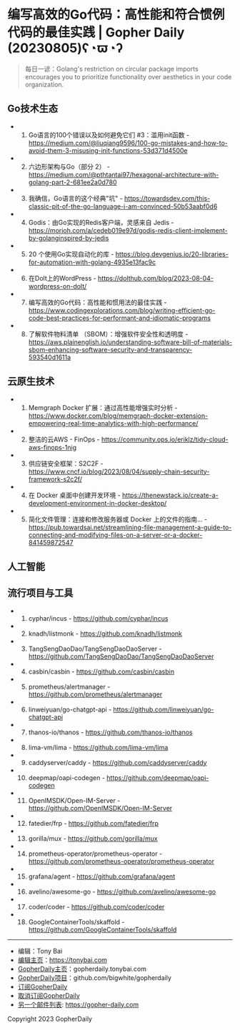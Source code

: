 # 编写高效的Go代码：高性能和符合惯例代码的最佳实践 | Gopher Daily (20230805)ʕ◔ϖ◔ʔ

>每日一谚：Golang&#39;s restriction on circular package imports encourages you to prioritize functionality over aesthetics in your code organization.

## Go技术生态


- 1. Go语言的100个错误以及如何避免它们 #3：滥用init函数 - https://medium.com/@liuqiang9596/100-go-mistakes-and-how-to-avoid-them-3-misusing-init-functions-53d371d4500e

- 2. 六边形架构与Go（部分 2） - https://medium.com/@pthtantai97/hexagonal-architecture-with-golang-part-2-681ee2a0d780

- 3. 我确信，Go语言的这个经典&#34;坑&#34; - https://towardsdev.com/this-classic-pit-of-the-go-language-i-am-convinced-50b53aabf0d6

- 4. Godis：由Go实现的Redis客户端，灵感来自 Jedis - https://morioh.com/a/cedeb019e97d/godis-redis-client-implement-by-golanginspired-by-jedis

- 5. 20 个使用Go实现自动化的库 - https://blog.devgenius.io/20-libraries-for-automation-with-golang-4935e13fac9c

- 6. 在Dolt上的WordPress - https://dolthub.com/blog/2023-08-04-wordpress-on-dolt/

- 7. 编写高效的Go代码：高性能和惯用法的最佳实践 - https://www.codingexplorations.com/blog/writing-efficient-go-code-best-practices-for-performant-and-idiomatic-programs

- 8. 了解软件物料清单 （SBOM）：增强软件安全性和透明度 - https://aws.plainenglish.io/understanding-software-bill-of-materials-sbom-enhancing-software-security-and-transparency-593540d1611a


## 云原生技术


- 1. Memgraph Docker 扩展：通过高性能增强实时分析 - https://www.docker.com/blog/memgraph-docker-extension-empowering-real-time-analytics-with-high-performance/

- 2. 整洁的云AWS - FinOps - https://community.ops.io/eriklz/tidy-cloud-aws-finops-1nig

- 3. 供应链安全框架：S2C2F - https://www.cncf.io/blog/2023/08/04/supply-chain-security-framework-s2c2f/

- 4. 在 Docker 桌面中创建开发环境 - https://thenewstack.io/create-a-development-environment-in-docker-desktop/

- 5. 简化文件管理：连接和修改服务器或 Docker 上的文件的指南... - https://pub.towardsai.net/streamlining-file-management-a-guide-to-connecting-and-modifying-files-on-a-server-or-a-docker-841459872547


## 人工智能



## 流行项目与工具


- 1. cyphar/incus - https://github.com/cyphar/incus

- 2. knadh/listmonk - https://github.com/knadh/listmonk

- 3. TangSengDaoDao/TangSengDaoDaoServer - https://github.com/TangSengDaoDao/TangSengDaoDaoServer

- 4. casbin/casbin - https://github.com/casbin/casbin

- 5. prometheus/alertmanager - https://github.com/prometheus/alertmanager

- 6. linweiyuan/go-chatgpt-api - https://github.com/linweiyuan/go-chatgpt-api

- 7. thanos-io/thanos - https://github.com/thanos-io/thanos

- 8. lima-vm/lima - https://github.com/lima-vm/lima

- 9. caddyserver/caddy - https://github.com/caddyserver/caddy

- 10. deepmap/oapi-codegen - https://github.com/deepmap/oapi-codegen

- 11. OpenIMSDK/Open-IM-Server - https://github.com/OpenIMSDK/Open-IM-Server

- 12. fatedier/frp - https://github.com/fatedier/frp

- 13. gorilla/mux - https://github.com/gorilla/mux

- 14. prometheus-operator/prometheus-operator - https://github.com/prometheus-operator/prometheus-operator

- 15. grafana/agent - https://github.com/grafana/agent

- 16. avelino/awesome-go - https://github.com/avelino/awesome-go

- 17. coder/coder - https://github.com/coder/coder

- 18. GoogleContainerTools/skaffold - https://github.com/GoogleContainerTools/skaffold


----

- 编辑：Tony Bai
- [编辑主页](https://tonybai.com)：https://tonybai.com
- [GopherDaily主页](https://gopherdaily.tonybai.com)：gopherdaily.tonybai.com
- [GopherDaily项目](https://github.com/bigwhite/gopherdaily)：github.com/bigwhite/gopherdaily
- [订阅GopherDaily](https://gopherdaily.tonybai.com/subscribe)
- [取消订阅GopherDaily](https://gopherdaily.tonybai.com/unsubscribe)
- [另一个邮件列表](https://gopher-daily.com): https://gopher-daily.com

Copyright 2023 GopherDaily
